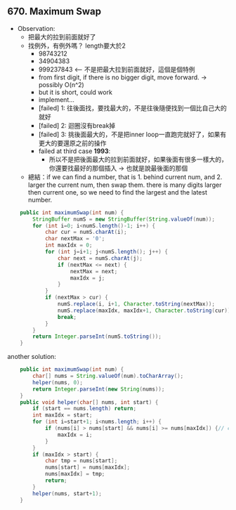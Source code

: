 ## 670. Maximum Swap

* Observation: 
  * 把最大的拉到前面就好了
  * 找例外，有例外嗎？ length要大於2
    * 98743212
    * 34904383
    * 999237843 <— 不是把最大拉到前面就好，這個是個特例
    * from first digit, if there is no bigger digit, move forward. -> possibly O(n^2)
    * but it is short, could work
    * implement...
    * [failed] 1: 往後面找，要找最大的，不是往後隨便找到一個比自己大的就好
    * [failed] 2: 迴圈沒有break掉
    * [failed] 3: 挑後面最大的，不是把inner loop一直跑完就好了，如果有更大的要還原之前的操作
    * failed at third case **1993**: 
      * 所以不是把後面最大的拉到前面就好，如果後面有很多一樣大的，你還要找最好的那個插入 -> 也就是說最後面的那個
  * 總結：if we can find a number, that is 1. behind current num, and 2. larger the current num, then swap them. there is many digits larger then current one, so we need to find the largest and the latest number.

```java
    public int maximumSwap(int num) {
        StringBuffer numS = new StringBuffer(String.valueOf(num));
        for (int i=0; i<numS.length()-1; i++) {
            char cur = numS.charAt(i);
            char nextMax = '0';
            int maxIdx = 0;
            for (int j=i+1; j<numS.length(); j++) {
                char next = numS.charAt(j);
                if (nextMax <= next) {
                    nextMax = next;
                    maxIdx = j;
                }
            }
            if (nextMax > cur) {
                numS.replace(i, i+1, Character.toString(nextMax));
                numS.replace(maxIdx, maxIdx+1, Character.toString(cur));
                break;
            }
        }
        return Integer.parseInt(numS.toString());
    }
```

another solution:

```java
    public int maximumSwap(int num) {
        char[] nums = String.valueOf(num).toCharArray();
        helper(nums, 0);
        return Integer.parseInt(new String(nums));
    }
    public void helper(char[] nums, int start) {
        if (start == nums.length) return;
        int maxIdx = start;
        for (int i=start+1; i<nums.length; i++) {
            if (nums[i] > nums[start] && nums[i] >= nums[maxIdx]) {// consider everything after current num, it must larger than max or equal but behind max.
                maxIdx = i;
            }
        }
        if (maxIdx > start) {
            char tmp = nums[start];
            nums[start] = nums[maxIdx];
            nums[maxIdx] = tmp;
            return;
        }
        helper(nums, start+1);
    }
```

